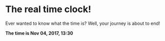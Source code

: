 # The real time clock!

Ever wanted to know what the time is? Well, your journey is about to end!

**The time is Nov 04, 2017, 13:30**